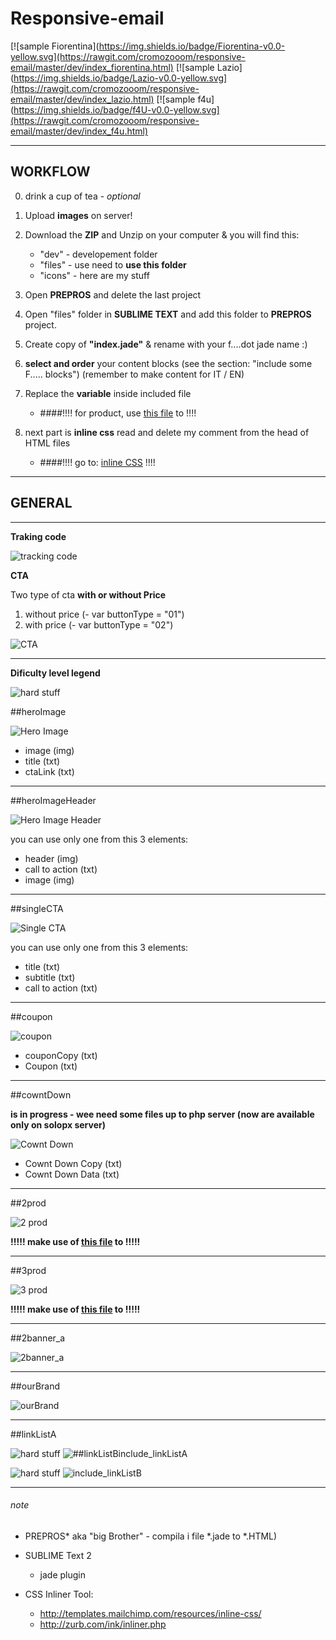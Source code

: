 # Responsive-email


[![sample Fiorentina](https://img.shields.io/badge/Fiorentina-v0.0-yellow.svg](https://rawgit.com/cromozooom/responsive-email/master/dev/index_fiorentina.html)
[![sample Lazio](https://img.shields.io/badge/Lazio-v0.0-yellow.svg](https://rawgit.com/cromozooom/responsive-email/master/dev/index_lazio.html)
[![sample f4u](https://img.shields.io/badge/f4U-v0.0-yellow.svg](https://rawgit.com/cromozooom/responsive-email/master/dev/index_f4u.html)

___

## WORKFLOW

0. drink a cup of tea - *optional*

1. Upload **images** on server!

2. Download the **ZIP** and Unzip on your computer & you will find this:
	* "dev" - developement folder
	* "files" - use need to **use this folder**
	* "icons" - here are my stuff

3. Open **PREPROS** and delete the last project

4. Open "files" folder in **SUBLIME TEXT** and add this folder to **PREPROS** project.

5. Create copy of **"index.jade"** & rename with your f....dot jade name :)

6. **select and order** your content blocks (see the section: "include some F..... blocks")
(remember to make content for IT / EN)

7. Replace the **variable** inside included file
	- ####!!!! for product, use [this file](https://goo.gl/ljfWBR) to !!!!

8. next part is **inline css** read and delete my comment from the head of HTML files
	- ####!!!! go to: [inline CSS](http://templates.mailchimp.com/resources/inline-css/) !!!!

___

## GENERAL
___

**Traking code**

![tracking code](https://rawgit.com/cromozooom/responsive-email/master/icons/traking.jpg "skils you need")

**CTA**

Two type of cta **with or without Price**

1. without price (- var buttonType 	= "01")
2. with price (- var buttonType 	= "02")

![CTA](https://rawgit.com/cromozooom/responsive-email/master/icons/cta_explain.jpg "CTA")

___

**Dificulty level legend**

![hard stuff](https://rawgit.com/cromozooom/responsive-email/master/icons/legenda.jpg "skils you need")

##heroImage

![Hero Image](https://rawgit.com/cromozooom/responsive-email/master/icons/heroImage.jpg "Hero Image")

* image (img)
* title (txt)
* ctaLink (txt)

___

##heroImageHeader

![Hero Image Header](https://rawgit.com/cromozooom/responsive-email/master/icons/heroImageHeader.jpg "Hero Image Header")

you can use only one from this 3 elements:
* header (img)
* call to action (txt)
* image (img)

___

##singleCTA

![Single CTA](https://rawgit.com/cromozooom/responsive-email/master/icons/singleCTA.jpg "Single CTA")

you can use only one from this 3 elements:
* title (txt)
* subtitle (txt)
* call to action (txt)

___

##coupon

![coupon](https://rawgit.com/cromozooom/responsive-email/master/icons/coupon.jpg "Coupon")

* couponCopy (txt)
* Coupon (txt)

___

##cowntDown

**is in progress - wee need some files up to php server (now are available only on solopx server)**

![Cownt Down](https://rawgit.com/cromozooom/responsive-email/master/icons/cowntDown.jpg "Cownt Down")

* Cownt Down Copy (txt)
* Cownt Down Data (txt)

___

##2prod

![2 prod](https://rawgit.com/cromozooom/responsive-email/master/icons/2prod.jpg "2 prod")

**!!!!! make use of [this file](https://goo.gl/ljfWBR) to !!!!!**

___

##3prod

![3 prod](https://rawgit.com/cromozooom/responsive-email/master/icons/3prod.jpg "3 prod")

**!!!!! make use of [this file](https://goo.gl/ljfWBR) to !!!!!**

___

##2banner_a

![2banner_a](https://rawgit.com/cromozooom/responsive-email/master/icons/2banner_a.jpg "2banner_a")
___

##ourBrand

![ourBrand](https://rawgit.com/cromozooom/responsive-email/master/icons/ourBrand.jpg "ourBrand")

___

##linkListA

![hard stuff](https://rawgit.com/cromozooom/responsive-email/master/icons/sublime_red.jpg "dificult for sublime user")
![##linkListBinclude_linkListA](https://rawgit.com/cromozooom/responsive-email/master/dev/images/fiorentina/include_linkListA.jpg "include_linkListA")

![hard stuff](https://rawgit.com/cromozooom/responsive-email/master/icons/sublime_red.jpg "dificult for sublime user")
![include_linkListB](https://rawgit.com/cromozooom/responsive-email/master/dev/images/fiorentina/include_linkListB.jpg "include_linkListB")
___

###### note
- PREPROS* aka "big Brother" - compila i file *.jade to *.HTML)
- SUBLIME Text 2
	- jade plugin

- CSS Inliner Tool:
	- http://templates.mailchimp.com/resources/inline-css/
	- http://zurb.com/ink/inliner.php
